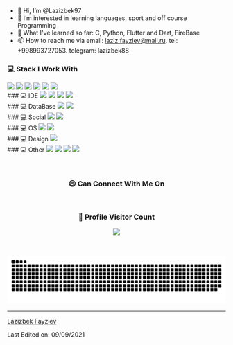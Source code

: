- 👋 Hi, I’m @Lazizbek97
- 👀 I’m interested in learning languages, sport and off course Programming
- 🌱 What I've learned so far: C, Python, Flutter and Dart, FireBase
- 📫 How to reach me via email: laziz.fayziev@mail.ru. tel: +998993727053. telegram: lazizbek88

### 💻 Stack I Work With
<img src="https://img.shields.io/badge/Flutter-0078D4.svg?&style=for-the-badge&logo=flutter&logoColor=white" height="25"/>
<img src="https://img.shields.io/badge/Dart-0175C2?style=for-the-badge&logo=dart&logoColor=white" height="25"/>
<img src="https://img.shields.io/badge/Python-FFD43B?style=for-the-badge&logo=python&logoColor=blue" height="25"/>
<img src="https://img.shields.io/badge/C-00599C?style=for-the-badge&logo=c&logoColor=white" height="25"/>
<img src="https://img.shields.io/badge/Flask-000000?style=for-the-badge&logo=flask&logoColor=white" height="25"/>
<img src="https://img.shields.io/badge/HTML5-E34F26?style=for-the-badge&logo=html5&logoColor=white" height="25"/>

<br>
### 💻 IDE
<img src="https://img.shields.io/badge/Android_Studio-3DDC84?style=for-the-badge&logo=android-studio&logoColor=white" height="25"/>
<img src="ttps://img.shields.io/badge/Visual_Studio_Code-0078D4?style=for-the-badge&logo=visual%20studio%20code&logoColor=white" height="25"/>
<img src="https://img.shields.io/badge/PyCharm-000000.svg?&style=for-the-badge&logo=PyCharm&logoColor=white" height="25"/>
<img src="https://img.shields.io/badge/Android-3DDC84?style=for-the-badge&logo=android&logoColor=white" height="25"/>

<br>
### 💻 DataBase
<img src="https://img.shields.io/badge/SQLite-07405E?style=for-the-badge&logo=sqlite&logoColor=white" height="25"/>
<img src="https://img.shields.io/badge/firebase-ffca28?style=for-the-badge&logo=firebase&logoColor=black" height="25"/>

<br>
### 💻 Social
<img src="https://img.shields.io/badge/Medium-12100E?style=for-the-badge&logo=medium&logoColor=white" height="25"/>
<img src="https://img.shields.io/badge/LinkedIn-0077B5?style=for-the-badge&logo=linkedin&logoColor=white" height="25"/>

<br>
### 💻 OS
<img src="https://img.shields.io/badge/Ubuntu-E95420?style=for-the-badge&logo=ubuntu&logoColor=white" height="25"/>
<img src="https://img.shields.io/badge/Windows-0078D6?style=for-the-badge&logo=windows&logoColor=white" height="25"/>

<br>
### 💻 Design
<img src="https://img.shields.io/badge/Figma-F24E1E?style=for-the-badge&logo=figma&logoColor=white" height="25"/>
<br>
### 💻 Other
<img src="https://img.shields.io/badge/GitHub-100000?style=for-the-badge&logo=github&logoColor=white" height="25"/>
<img src="https://img.shields.io/badge/Google_Play-414141?style=for-the-badge&logo=google-play&logoColor=white" height="25"/>
<img src="https://img.shields.io/badge/GIT-E44C30?style=for-the-badge&logo=git&logoColor=white" height="25"/>
<img src="https://img.shields.io/badge/Jira-0052CC?style=for-the-badge&logo=Jira&logoColor=white" height="25"/>




<p  align="center">

  
  
  

   
  
  
  
</p>
  
<p  align="center">
 
 <br>

  <div align="center">
  <h3><b>😄 Can Connect With Me On</b></h3>
  </div>
<p align="center">

<p>
  
<br>
  
<div align=center>
  <h3><b>📍 Profile Visitor Count</b></h3>
</div>
    
<!-- retro visitor counter -->  
<p align="center" >   
  <img src="https://profile-counter.glitch.me/lazizbek97/count.svg" />  
</p>
   
  
  
  
  
  
  
  
  
  
  
  
  
  <br>
  <p align="center">
  <img src="https://github.com/DHANOLA/DHANOLA/raw/output/github-contribution-grid-snake.svg" alt="snake"></center>
</p>




------

[Lazizbek Fayziev](https://github.com/lazizbek97)

Last Edited on: 09/09/2021
